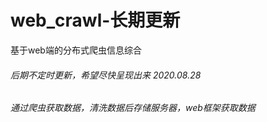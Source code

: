 # web_crawl-长期更新
基于web端的分布式爬虫信息综合
###### 后期不定时更新，希望尽快呈现出来 2020.08.28
###### 通过爬虫获取数据，清洗数据后存储服务器，web框架获取数据
